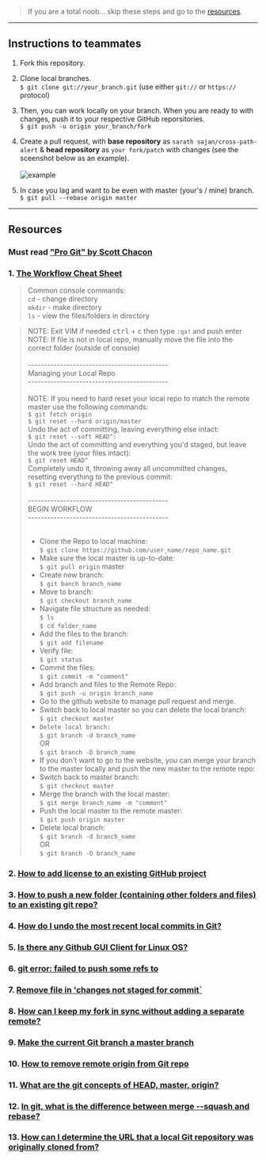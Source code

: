 > If you are a total noob... skip these steps and go to the [resources](#resources).

---

## Instructions to teammates

1. Fork this repository.

2. Clone local branches.<br>
`$ git clone git://your_branch.git` (use either `git://` or `https://` protocol)

3. Then, you can work locally on your branch. When you are ready to with changes, push it to your respective GitHub reporsitories.<br>
`$ git push -u origin your_branch/fork`

3. Create a pull request, with **base repository** as `sarath sajan/cross-path-alert` & **head repository** as `your fork/patch` with changes (see the sceenshot below as an example).<br><br>
![example](https://i.stack.imgur.com/qRsge.png)

4. In case you lag and want to be even with master (your's / mine) branch.<br>
`$ git pull --rebase origin master`

---

## Resources

### Must read ["Pro Git" by Scott Chacon](http://git-scm.com/book)

### 1. [The Workflow Cheat Sheet](https://towardsdatascience.com/a-simple-git-workflow-for-github-beginners-and-everyone-else-87e39b50ee08)

>Common console commands:<br>
`cd` - change directory<br>
`mkdir` - make directory<br>
`ls` - view the files/folders in directory<br>

>NOTE: Exit VIM if needed <kbd>ctrl</kbd> + <kbd>c</kbd> then type `:qa!` and push enter<br>
NOTE: If file is not in local repo, manually move the file into the correct folder (outside of console)<br><br>
>--------------------------------------------<br>
 Managing your Local Repo<br>
>--------------------------------------------<br><br>
NOTE: If you need to hard reset your local repo to match the remote master use the following commands:<br>
`$ git fetch origin`<br>
`$ git reset --hard origin/master`<br>
Undo the act of committing, leaving everything else intact:<br>
`$ git reset --soft HEAD^:`<br>
Undo the act of committing and everything you'd staged, but leave the work tree (your files intact):<br>
`$ git reset HEAD^`<br>
Completely undo it, throwing away all uncommitted changes, resetting everything to the previous commit:<br>
`$ git reset --hard HEAD^`<br><br>
>--------------------------------------------<br>
BEGIN WORKFLOW<br>
>--------------------------------------------<br><br>
>- Clone the Repo to local machine:<br>
`$ git clone https://github.com/user_name/repo_name.git`<br>
>- Make sure the local master is up-to-date:<br>
`$ git pull origin` master<br>
>- Create new branch:<br>
`$ git banch branch_name` <br>
>- Move to branch:<br>
`$ git checkout branch_name`<br>
>- Navigate file structure as needed:<br>
`$ ls`<br>
`$ cd folder_name`<br>
>- Add the files to the branch:<br>
`$ git add filename`<br>
>- Verify file:<br>
`$ git status`<br>
>- Commit the files:<br>
`$ git commit -m "comment"`<br>
>- Add branch and files to the Remote Repo:<br>
`$ git push -u origin branch_name`<br>
>- Go to the github website to manage pull request and merge.<br>
>- Switch back to local master so you can delete the local branch:<br>
`$ git checkout master`<br>
>- `Delete local branch:`<br>
`$ git branch -d branch_name`<br>
OR<br>
`$ git branch -D branch_name`<br>
>- If you don't want to go to the website, you can merge your branch to the master locally and push the new master to the remote repo:<br>
>- Switch back to master branch:<br>
`$ git checkout master`<br>
>- Merge the branch with the local master:<br>
`$ git merge branch_name -m "comment"`<br>
>- Push the local master to the remote master:<br>
`$ git push origin master`<br>
>- Delete local branch:<br>
`$ git branch -d branch_name`<br>
OR<br>
`$ git branch -D branch_name`<br>

### 2. [How to add license to an existing GitHub project](https://stackoverflow.com/questions/31639059/how-to-add-license-to-an-existing-github-project)
### 3. [How to push a new folder (containing other folders and files) to an existing git repo?](https://stackoverflow.com/questions/15612003/how-to-push-a-new-folder-containing-other-folders-and-files-to-an-existing-git)
### 4. [How do I undo the most recent local commits in Git?](https://stackoverflow.com/questions/927358/how-do-i-undo-the-most-recent-local-commits-in-git)
### 5. [Is there any Github GUI Client for Linux OS?](https://stackoverflow.com/questions/15398229/is-there-any-github-gui-client-for-linux-os)
### 6. [git error: failed to push some refs to](https://stackoverflow.com/questions/24114676/git-error-failed-to-push-some-refs-to)
### 7. [Remove file in 'changes not staged for commit`](https://stackoverflow.com/questions/13203008/remove-file-in-changes-not-staged-for-commit)
### 8. [How can I keep my fork in sync without adding a separate remote?](https://stackoverflow.com/questions/20984802/how-can-i-keep-my-fork-in-sync-without-adding-a-separate-remote/)
### 9. [Make the current Git branch a master branch](https://stackoverflow.com/questions/2763006/make-the-current-git-branch-a-master-branch)
### 10. [How to remove remote origin from Git repo](https://stackoverflow.com/questions/16330404/how-to-remove-remote-origin-from-git-repo)
### 11. [What are the git concepts of HEAD, master, origin?](https://stackoverflow.com/questions/8196544/what-are-the-git-concepts-of-head-master-origin)
### 12. [In git, what is the difference between merge --squash and rebase?](https://stackoverflow.com/questions/2427238/in-git-what-is-the-difference-between-merge-squash-and-rebase)
### 13. [How can I determine the URL that a local Git repository was originally cloned from?](https://stackoverflow.com/questions/4089430/how-can-i-determine-the-url-that-a-local-git-repository-was-originally-cloned-fr)
